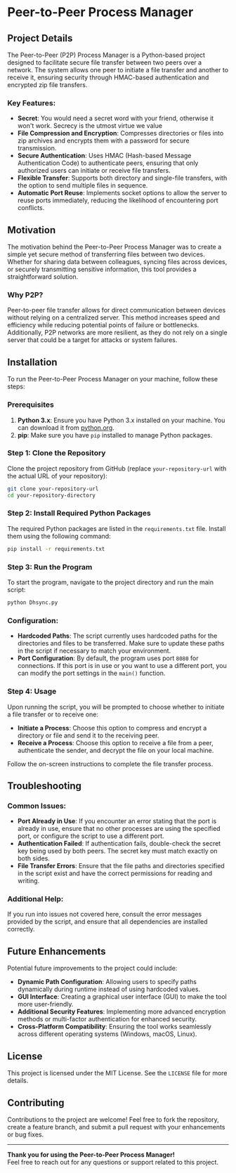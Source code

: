 
# Peer-to-Peer Process Manager

## Project Details

The Peer-to-Peer (P2P) Process Manager is a Python-based project designed to facilitate secure file transfer between two peers over a network. The system allows one peer to initiate a file transfer and another to receive it, ensuring security through HMAC-based authentication and encrypted zip file transfers.

### Key Features:
- **Secret**: You would need a secret word with your friend, otherwise it won't work. Secrecy is the utmost virtue we value 
- **File Compression and Encryption**: Compresses directories or files into zip archives and encrypts them with a password for secure transmission.
- **Secure Authentication**: Uses HMAC (Hash-based Message Authentication Code) to authenticate peers, ensuring that only authorized users can initiate or receive file transfers.
- **Flexible Transfer**: Supports both directory and single-file transfers, with the option to send multiple files in sequence.
- **Automatic Port Reuse**: Implements socket options to allow the server to reuse ports immediately, reducing the likelihood of encountering port conflicts.

## Motivation

The motivation behind the Peer-to-Peer Process Manager was to create a simple yet secure method of transferring files between two devices. Whether for sharing data between colleagues, syncing files across devices, or securely transmitting sensitive information, this tool provides a straightforward solution.

### Why P2P?

Peer-to-peer file transfer allows for direct communication between devices without relying on a centralized server. This method increases speed and efficiency while reducing potential points of failure or bottlenecks. Additionally, P2P networks are more resilient, as they do not rely on a single server that could be a target for attacks or system failures.

## Installation

To run the Peer-to-Peer Process Manager on your machine, follow these steps:

### Prerequisites

1. **Python 3.x**: Ensure you have Python 3.x installed on your machine. You can download it from [python.org](https://www.python.org/).
2. **pip**: Make sure you have `pip` installed to manage Python packages.

### Step 1: Clone the Repository

Clone the project repository from GitHub (replace `your-repository-url` with the actual URL of your repository):

```bash
git clone your-repository-url
cd your-repository-directory
```

### Step 2: Install Required Python Packages

The required Python packages are listed in the `requirements.txt` file. Install them using the following command:

```bash
pip install -r requirements.txt
```

### Step 3: Run the Program

To start the program, navigate to the project directory and run the main script:

```bash
python Dhsync.py
```

### Configuration:

- **Hardcoded Paths**: The script currently uses hardcoded paths for the directories and files to be transferred. Make sure to update these paths in the script if necessary to match your environment.
- **Port Configuration**: By default, the program uses port `8080` for connections. If this port is in use or you want to use a different port, you can modify the port settings in the `main()` function.

### Step 4: Usage

Upon running the script, you will be prompted to choose whether to initiate a file transfer or to receive one:

- **Initiate a Process**: Choose this option to compress and encrypt a directory or file and send it to the receiving peer.
- **Receive a Process**: Choose this option to receive a file from a peer, authenticate the sender, and decrypt the file on your local machine.

Follow the on-screen instructions to complete the file transfer process.

## Troubleshooting

### Common Issues:

- **Port Already in Use**: If you encounter an error stating that the port is already in use, ensure that no other processes are using the specified port, or configure the script to use a different port.
- **Authentication Failed**: If authentication fails, double-check the secret key being used by both peers. The secret key must match exactly on both sides.
- **File Transfer Errors**: Ensure that the file paths and directories specified in the script exist and have the correct permissions for reading and writing.

### Additional Help:

If you run into issues not covered here, consult the error messages provided by the script, and ensure that all dependencies are installed correctly.

## Future Enhancements

Potential future improvements to the project could include:
- **Dynamic Path Configuration**: Allowing users to specify paths dynamically during runtime instead of using hardcoded values.
- **GUI Interface**: Creating a graphical user interface (GUI) to make the tool more user-friendly.
- **Additional Security Features**: Implementing more advanced encryption methods or multi-factor authentication for enhanced security.
- **Cross-Platform Compatibility**: Ensuring the tool works seamlessly across different operating systems (Windows, macOS, Linux).

## License

This project is licensed under the MIT License. See the `LICENSE` file for more details.

## Contributing

Contributions to the project are welcome! Feel free to fork the repository, create a feature branch, and submit a pull request with your enhancements or bug fixes.

---

**Thank you for using the Peer-to-Peer Process Manager!**  
Feel free to reach out for any questions or support related to this project.
